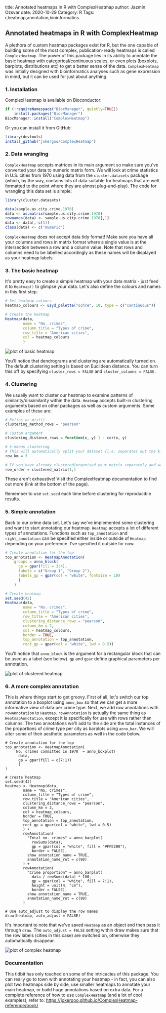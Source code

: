 title: Annotated heatmaps in R with ComplexHeatmap
author: Jazmin Ozsvar
date: 2020-10-29
Category: R
Tags: r,heatmap,annotation,bioinformatics

## Annotated heatmaps in R with ComplexHeatmap

A plethora of custom heatmap packages exist for R, but the one capable of building some of the most complex, publication-ready heatmaps is called `ComplexHeatmap`. The power of this package lies in its ability to annotate the basic heatmap with categorical/continuous scales, or even plots (boxplots, barplots, distributions etc) to get a better sense of the data.  `ComplexHeatmap` was initially designed with bioinformatics analyses such as gene expression in mind, but it can be used for just about anything.

### 1. Installation

ComplexHeatmap is available on Bioconductor:

```r
if (!requireNamespace("BiocManager", quietly=TRUE))
    install.packages("BiocManager")
BiocManager::install("ComplexHeatmap")
```

Or you can install it from GitHub:

``` r
library(devtools)
install_github("jokergoo/ComplexHeatmap")
```

### 2. Data wrangling

`ComplexHeatmap` accepts matrices in its main argument so make sure you've converted your data to numeric matrix form. We will look at crime statistics in U.S. cities from 1970 using data from the `cluster.datasets` package (which, by the way, contains lots of data suitable for heatmaps that are well formatted to the point where they are almost plug-and-play). The code for wrangling this data set is simple:

```r
library(cluster.datasets)

data(sample.us.city.crime.1970)
data <- as.matrix(sample.us.city.crime.1970)
rownames(data) <- sample.us.city.crime.1970[,1]
data <- data[,-c(1)]
class(data) <- c("numeric")
```

`ComplexHeatmap` does not accept data tidy format! Make sure you have all your columns and rows in matrix format where a single value is at the intersection between a row and a column value. Note that rows and columns need to be labelled accordingly as these names will be displayed as your heatmap labels.

### 3. The basic heatmap

It's pretty easy to create a simple heatmap with your data matrix - just feed it to `Heatmap()` to glimpse your data. Let's also define the colours and names in this first step.

```r
# Set heatmap colours
heatmap_colours <- usyd_palette("ochre", 10, type = c("continuous"))

# Create the heatmap
Heatmap(data,
        name = "No. crimes",
        column_title = "Types of crime",
        row_title = "American cities",
        col = heatmap_colours
        )
```

![plot of basic heatmap]({attach}images/complex_heatmap/1_basic_heatmap.png)

You'll notice that dendrograms and clustering are automatically turned on. The default clustering setting is based on Euclidean distance. You can turn this off by specifying `cluster_rows = FALSE` and `cluster_columns = FALSE`.


### 4. Clustering

We usually want to cluster our heatmap to examine patterns of similarity/dissimilarity within the data. `Heatmap` accepts built-in clustering arguments based on other packages as well as custom arguments. Some examples of these are:

```r
# Relies on dist()
clustering_method_rows = "pearson"

# Custom argument
clustering_distance_rows = function(x, y) 1 - cor(x, y)

# k-means clustering
# This will automatically split your dataset (i.e. separates out the k-clustered blocks)
row_km = 3

# If you have already clustered/organised your matrix separately and want your heatmap to reflect that order
row_order = clustered_matrix[1,]
```

These aren't exhaustive! Visit the ComplexHeatmap documentation to find out more (link at the bottom of the page).

Remember to use `set.seed` each time before clustering for reproducible results.


### 5. Simple annotation

Back to our crime data set. Let's say we've implemented some clustering and want to start annotating our heatmap. `Heatmap` accepts a lot of different types of annotations. Functions such as `top_annotation` and `right_annotation` can be specified either inside or outside of `Heatmap` depending on your preference. I've specified it outside for now.

```r
# Create annotation for the top
top_annotation <- HeatmapAnnotation(
    groups = anno_block(
      gp = gpar(fill = 3:4),
      labels = c("Group 1", "Group 2"), 
      labels_gp = gpar(col = "white", fontsize = 10)
      )
    )

# Create heatmap
set.seed(42)
Heatmap(data,
        name = "No. crimes",
        column_title = "Types of crime",
        row_title = "American cities",
        clustering_distance_rows = "pearson",
        column_km = 2,
        col = heatmap_colours,
        border = TRUE,
        top_annotation = top_annotation,
        rect_gp = gpar(col = "white", lwd = 0.5)) 
```

You'll notice that `anno_block` is the argument for a rectangular block that can be used as a label (see below). `gp` and `gpar` define graphical parameters per annotation.

![plot of clustered heatmap]({attach}images/complex_heatmap/4_top_annotation.png)


### 6. A more complex annotation

This is where things start to get groovy. First of all, let's switch our top annotation to a boxplot using `anno_box` so that we can get a more informative view of data per crime type. Next, we add row annotations with `rowAnnotation` to `Heatmap`. `rowAnnotation` is actually the same thing as `HeatmapAnnotation`, except it is specifically for use with rows rather than columns. The two annotations we'll add to the side are the total instances of the proportions of crime type per city as barplots using `anno_bar`. We will alter some of their aesthetic parameters as well in the code below.

``` {r}
# Create annotation for the top
top_annotation <- HeatmapAnnotation(
    `No. crimes committed in 1970` = anno_boxplot(
      data,
      gp = gpar(fill = c(7:1))
      )
)

# Create heatmap
set.seed(42)
heatmap <- Heatmap(data,
        name = "No. crimes",
        column_title = "Types of crime",
        row_title = "American cities",
        clustering_distance_rows = "pearson",
        column_km = 2,
        col = heatmap_colours,
        border = TRUE,
        top_annotation = top_annotation,
        rect_gp = gpar(col = "white", lwd = 0.5)
        ) +
        rowAnnotation(
          "Total no. crimes" = anno_barplot(
            rowSums(data),
            gp = gpar(col = "white", fill = "#FFE200"),
            border = FALSE),
          show_annotation_name = TRUE,
          annotation_name_rot = c(90)
        ) +
        rowAnnotation(
          "Crime proportion" = anno_barplot(
            data / rowSums(data) * 100,
            gp = gpar(col = "white", fill = 7:1),
            height = unit(4, "cm"),
            border = FALSE),
          show_annotation_name = TRUE,
          annotation_name_rot = c(90)
        ) 

# Use auto_adjust to display the row names 
draw(heatmap, auto_adjust = FALSE)
```

It's important to note that we've saved `Heatmap` as an object and then pass it through `draw`. The `auto_adjust = FALSE` setting within draw makes sure that the row labels (cities in this case) are switched on, otherwise they automatically disappear.

![plot of complex heatmap]({attach}images/complex_heatmap/5_complex_heatmap.png)


### Documentation

This tidbit has only touched on some of the intricacies of this package. You can really go to town with annotating your heatmap - in fact, you can also plot two heatmaps side by side, use smaller heatmaps to annotate your main heatmap, or build huge annotations based on extra data. For a complete reference of how to use `ComplexHeatmap` (and a lot of cool examples), refer to: https://jokergoo.github.io/ComplexHeatmap-reference/book/

